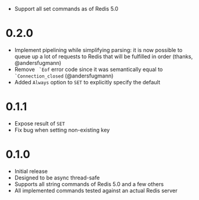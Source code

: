 * Support all set commands as of Redis 5.0

0.2.0
=====

* Implement pipelining while simplifying parsing: it is now possible to queue
  up a lot of requests to Redis that will be fulfilled in order (thanks,
  @andersfugmann)
* Remove `` `Eof`` error code since it was semantically equal to ``
  `Connection_closed`` (@andersfugmann)
* Added `Always` option to `SET` to explicitly specify the default

0.1.1
=====

* Expose result of `SET`
* Fix bug when setting non-existing key

0.1.0
=====

* Initial release
* Designed to be async thread-safe
* Supports all string commands of Redis 5.0 and a few others
* All implemented commands tested against an actual Redis server
